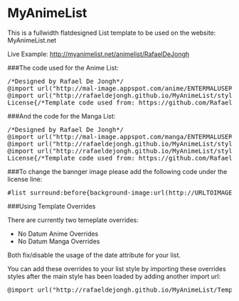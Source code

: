 # MyAnimeList
This is a fullwidth flatdesigned List template to be used on the website: MyAnimeList.net

Live Example: http://myanimelist.net/animelist/RafaelDeJongh

###The code used for the Anime List:

<pre>/*Designed by Rafael De Jongh*/
@import url("http://mal-image.appspot.com/anime/ENTERMALUSERNAME/?code=%23more%5BID%5D%7Bbackground-image%3aurl(%5BURL%5D)%7D");
@import url("http://rafaeldejongh.github.io/MyAnimeList/styleMAL.css");
License{/*Template code used from: https://github.com/RafaelDeJongh/MyAnimeList*/}</pre>

###And the code for the Manga List:

<pre>/*Designed by Rafael De Jongh*/
@import url("http://mal-image.appspot.com/manga/ENTERMALUSERNAME/?code=%23more%5BID%5D%7Bbackground-image%3aurl(%5BURL%5D)%7D");
@import url("http://rafaeldejongh.github.io/MyAnimeList/styleMAL.css");
@import url("http://rafaeldejongh.github.io/MyAnimeList/styleOR.css");
License{/*Template code used from: https://github.com/RafaelDeJongh/MyAnimeList*/}</pre>

###To change the bannger image please add the following code under the license line:

<pre>#list_surround:before{background-image:url(http://URLTOIMAGE.JPG)}</pre>

###Using Template Overrides 

There are currently two temeplate overrides:

- No Datum Anime Overrides
- No Datum Manga Overrides

Both fix/disable the usage of the date attribute for your list.

You can add these overrides to your list style by importing these overrides styles after the main style has been loaded by adding another import url:

<pre>@import url("http://rafaeldejongh.github.io/MyAnimeList/TemplateOverrides/styleNDOR.css");</pre>